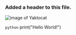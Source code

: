 ### Added a header to this file.
![image of Yaktocat](https://github.com/user-attachments/assets/c0a3e2d4-b63d-4679-8fde-c8dcc9d4d6ec)

```python```
print("Hello World!")
